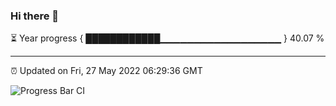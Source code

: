 ### Hi there 👋

⏳ Year progress { ████████████▁▁▁▁▁▁▁▁▁▁▁▁▁▁▁▁▁▁ } 40.07 %

---

⏰ Updated on Fri, 27 May 2022 06:29:36 GMT

![Progress Bar CI](https://github.com/ZhaoGui/ZhaoGui/workflows/Progress%20Bar%20CI/badge.svg)
